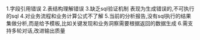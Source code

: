 1.字段引用错误
2.表结构理解错误
3.缺乏sql验证机制
        表现为生成错误的,不可执行的sql
4.对业务流程和业务计算公式不了解
5.当前的分析报告,没有sql执行的结果集做分析,而是给予模板,比如关键发现和业务洞察需要根据返回的数据生成
6.需支持多轮对话,改进输出质量

